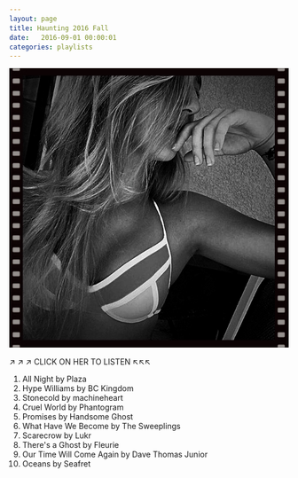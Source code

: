 ```yaml
---
layout: page
title: Haunting 2016 Fall
date:   2016-09-01 00:00:01
categories: playlists
---
```


[![haunting2016fall][2]][1]

  [1]: /playlists/haunting2016fall
  [2]: /images/maddie.jpg

&#x2197; &#x2197; &#x2197; CLICK ON HER TO LISTEN &#x2196;&#x2196;&#x2196;

  1. All Night by Plaza
  2. Hype Williams by BC Kingdom
  3. Stonecold by machineheart
  4. Cruel World by Phantogram
  5. Promises by Handsome Ghost
  6. What Have We Become by The Sweeplings
  7. Scarecrow by Lukr
  8. There's a Ghost by Fleurie
  9. Our Time Will Come Again by Dave Thomas Junior
  10. Oceans by Seafret

